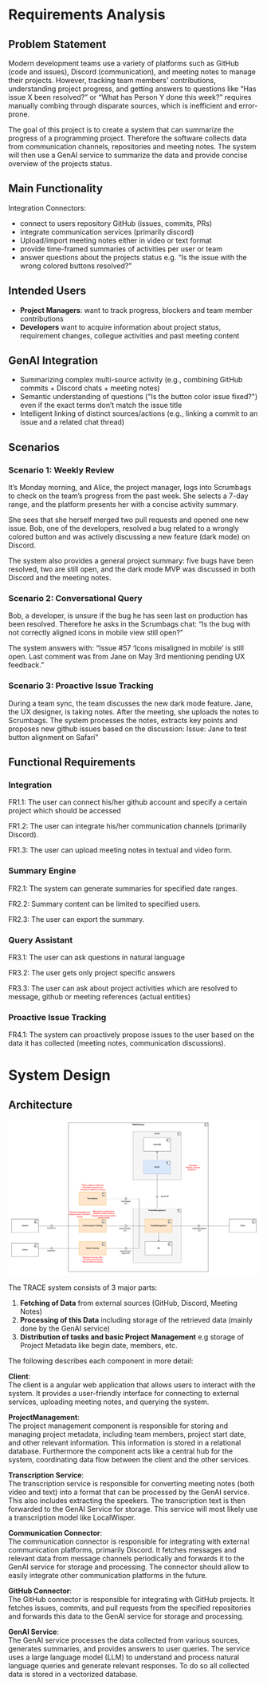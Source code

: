 # Requirements Analysis

## Problem Statement
Modern development teams use a variety of platforms such as GitHub (code and issues), Discord (communication), and meeting notes to manage their projects. However, tracking team members' contributions, understanding project progress, and getting answers to questions like “Has issue X been resolved?” or “What has Person Y done this week?” requires manually combing through disparate sources, which is inefficient and error-prone.

The goal of this project is to create a system that can summarize the progress of a programming project. Therefore the software collects data from communication channels, repositories and meeting notes. The system will then use a GenAI service to summarize the data and provide concise overview of the projects status. 

## Main Functionality
Integration Connectors:
- connect to users repository GitHub (issues, commits, PRs)
- integrate communication services (primarily discord)
- Upload/import meeting notes either in video or text format
- provide time-framed summaries of activities per user or team
- answer questions about the projects status e.g. “Is the issue with the wrong colored buttons resolved?”

## Intended Users
- **Project Managers**:  want to track progress, blockers and team member contributions
- **Developers** want to acquire information about project status, requirement changes, collegue activities and past meeting content

## GenAI Integration
- Summarizing complex multi-source activity (e.g., combining GitHub commits + Discord chats + meeting notes)
- Semantic understanding of questions ("Is the button color issue fixed?") even if the exact terms don’t match the issue title
- Intelligent linking of distinct sources/actions (e.g., linking a commit to an issue and a related chat thread)

## Scenarios
### Scenario 1: Weekly Review
It’s Monday morning, and Alice, the project manager, logs into Scrumbags to check on the team’s progress from the past week. She selects a 7-day range, and the platform presents her with a concise activity summary.

She sees that she herself merged two pull requests and opened one new issue. Bob, one of the developers, resolved a bug related to a wrongly colored button and was actively discussing a new feature (dark mode) on Discord.

The system also provides a general project summary: five bugs have been resolved, two are still open, and the dark mode MVP was discussed in both Discord and the meeting notes.


### Scenario 2: Conversational Query
Bob, a developer, is unsure if the bug he has seen last on production has been resolved. Therefore he asks in the Scrumbags chat:
“Is the bug with not correctly aligned icons in mobile view still open?”

The system answers with:
“Issue #57 ‘Icons misaligned in mobile’ is still open. Last comment was from Jane on May 3rd mentioning pending UX feedback.”

### Scenario 3: Proactive Issue Tracking
During a team sync, the team discusses the new dark mode feature. Jane, the UX designer, is taking notes. After the meeting, she uploads the notes to Scrumbags. The system processes the notes, extracts key points and proposes new github issues based on the discussion:
Issue: Jane to test button alignment on Safari”

## Functional Requirements
### Integration
FR1.1: The user can connect his/her github account and specify a certain project which should be accessed

FR1.2: The user can integrate his/her communication channels (primarily Discord).

FR1.3: The user can upload meeting notes in textual and video form.

### Summary Engine
FR2.1: The system can generate summaries for specified date ranges.

FR2.2: Summary content can be limited to specified users.

FR2.3: The user can export the summary.

### Query Assistant
FR3.1: The user can ask questions in natural language

FR3.2: The user gets only project specific answers

FR3.3: The user can ask about project activities which are resolved to message, github or meeting references (actual entities)

### Proactive Issue Tracking
FR4.1: The system can proactively propose issues to the user based on the data it has collected (meeting notes, communication discussions).

# System Design

## Architecture

![Top Level Architecture Diagram](/docs/subsystem.drawio.png)

The TRACE system consists of 3 major parts:
1. **Fetching of Data** from external sources (GitHub, Discord, Meeting Notes)
2. **Processing of this Data** including storage of the retrieved data (mainly done by the GenAI service)
3. **Distribution of tasks and basic Project Management** e.g storage of Project Metadata like begin date, members, etc.

The following describes each component in more detail:

**Client**: \
The client is a angular web application that allows users to interact with the system. It provides a user-friendly interface for connecting to external services, uploading meeting notes, and querying the system.

**ProjectManagement**: \
The project management component is responsible for storing and managing project metadata, including team members, project start date, and other relevant information. This information is stored in a relational database. Furthermore the component acts like a central hub for the system, coordinating data flow between the client and the other services. 

**Transcription Service**: \
The transcription service is responsible for converting meeting notes (both video and text) into a format that can be processed by the GenAI service. This also includes extracting the speekers. The transcription text is then forwarded to the GenAI Service for storage. This service will most likely use a transcription model like LocalWisper.

**Communication Connector**: \
The communication connector is responsible for integrating with external communication platforms, primarily Discord. It fetches messages and relevant data from message channels periodically and forwards it to the GenAI service for storage and processing. The connector should allow to easily integrate other communication platforms in the future.

**GitHub Connector**: \
The GitHub connector is responsible for integrating with GitHub projects. It fetches issues, commits, and pull requests from the specified repositories and forwards this data to the GenAI service for storage and processing.

**GenAI Service**: \
The GenAI service processes the data collected from various sources, generates summaries, and provides answers to user queries. The service uses a large language model (LLM) to understand and process natural language queries and generate relevant responses. To do so all collected data is stored in a vectorized database.
